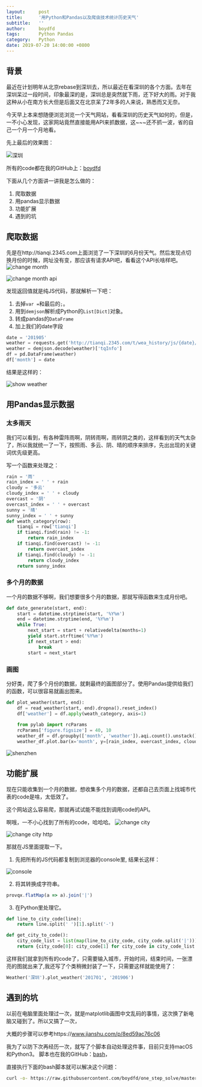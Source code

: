 ```yaml
---
layout:     post
title:      '用Python和Pandas以及爬虫技术统计历史天气'
subtitle:   ''
author:     boydfd
tags:       Python Pandas 
category:   Python
date: 2019-07-20 14:00:00 +0800
---
```


## 背景

最近在计划明年从北京rebase到深圳去，所以最近在看深圳的各个方面。去年在深圳呆过一段时间，印象最深的是，深圳总是突然就下雨，还下好大的雨。对于我这种从小在南方长大但是后面又在北京呆了2年多的人来说，熟悉而又无奈。

今天早上本来想随便浏览浏览一个天气网站，看看深圳的历史天气如何的，但是，一不小心发现，这家网站竟然直接能用API来抓数据，这~~~还不抓一波，省的自己一个月一个月地看。

先上最后的效果图：

![深圳](https://github.com/boydfd/pictures/raw/master/weather/shenzhen.jpg)

所有的code都在我的GitHub上：[boydfd](https://github.com/boydfd/weather)

下面从几个方面讲一讲我是怎么做的：

1. 爬取数据
2. 用pandas显示数据
3. 功能扩展
4. 遇到的坑

## 爬取数据

先是在http://tianqi.2345.com上面浏览了一下深圳的6月份天气。然后发现点切换月份的时候，网址没有变，那应该有请求API吧，看看这个API长啥样吧。
![change month](https://github.com/boydfd/pictures/raw/master/weather/change_month.png)

![change month api](https://github.com/boydfd/pictures/raw/master/weather/change_month_http.png)

发现返回值就是纯JS代码，那就解析一下吧：

1. 去掉`var =`和最后的`;`。
2. 用到`demjson`解析成Python的`List[Dict]`对象。
3. 转成pandas的`DataFrame`
4. 加上我们的date字段

```python
date = '201905'
weather = requests.get('http://tianqi.2345.com/t/wea_history/js/{date}/59493_{date}.js'.format(date=date)).text.split('=')[1][:-1]
weather = demjson.decode(weather)['tqInfo']
df = pd.DataFrame(weather)
df['month'] = date
```

结果是这样的：

![show weather](https://github.com/boydfd/pictures/raw/master/weather/show_weather_01.png)

## 用Pandas显示数据

### 太多雨天

我们可以看到，有各种雷阵雨啊，阴转雨啊，雨转阴之类的，这样看到的天气太杂了，所以我就统一了一下，按照雨、多云、阴、晴的顺序来排序，先出出现的关键词优先级更高。

写一个函数来处理之：

```python
rain = '雨'
rain_index = ' ' + rain
cloudy = '多云'
cloudy_index = ' ' + cloudy
overcast = '阴'
overcast_index = ' ' + overcast
sunny = '晴'
sunny_index = ' ' + sunny
def weath_category(row):
    tianqi = row['tianqi']
    if tianqi.find(rain) != -1:
        return rain_index
    if tianqi.find(overcast) != -1:
        return overcast_index
    if tianqi.find(cloudy) != -1:
        return cloudy_index
    return sunny_index
```

### 多个月的数据

一个月的数据不够啊，我们想要很多个月的数据，那就写得函数来生成月份吧。

```python
def date_generate(start, end):
    start = datetime.strptime(start, '%Y%m')
    end = datetime.strptime(end, '%Y%m')
    while True:
        next_start = start + relativedelta(months=1)
        yield start.strftime('%Y%m')
        if next_start > end:
            break
        start = next_start
```

### 画图

分好类，爬了多个月份的数据，就剩最终的画图部分了。使用Pandas提供给我们的函数，可以很容易就画出图来。

```python
def plot_weather(start, end):
    df = read_weather(start, end).dropna().reset_index()
    df['weather'] = df.apply(weath_category, axis=1)
    
    from pylab import rcParams
    rcParams['figure.figsize'] = 40, 10
    weather_df = df.groupby(['month', 'weather']).aqi.count().unstack().reset_index()
    weather_df.plot.bar(x='month', y=[rain_index, overcast_index, cloudy_index, sunny_index])
```
![shenzhen](https://github.com/boydfd/pictures/raw/master/weather/shenzhen.jpg)
## 功能扩展

现在只能收集到一个月的数据，想收集多个月的数据，还都自己去页面上找城市代表的code是啥，太低效了。

这个网站这么容易爬，那就再试试能不能找到调用code的API。

啊哦，一不小心找到了所有的code，哈哈哈。
![change city](https://github.com/boydfd/pictures/raw/master/weather/change_city.png)


![change city http](https://github.com/boydfd/pictures/raw/master/weather/change_city_list.png)

那就在JS里面提取一下。

1. 先把所有的JS代码都复制到浏览器的console里, 结果长这样：

![console](https://github.com/boydfd/pictures/raw/master/weather/code_console1.png)

2. 将其转换成字符串。

```javascript 1.8
provqx.flatMap(a => a).join('|')
```

3. 在Python里处理它。

```python
def line_to_city_code(line):
    return line.split(' ')[1].split('-')

def get_city_to_code():
    city_code_list = list(map(line_to_city_code, city_code.split('|')))
    return {city_code[0]: city_code[1] for city_code in city_code_list if len(city_code) == 2}
```

这样我们就拿到所有的code了，只需要输入城市，开始时间，结束时间，一张漂亮的图就出来了,我还写了个类稍微封装了一下，只需要这样就能使用了：

```python
Weather('深圳').plot_weather('201701', '201906')
```

## 遇到的坑
以前在电脑里面处理过一次，就是matplotlib画图中文乱码的事情，这次换了新电脑又碰到了。所以又搞了一次，

大概的步骤可以参考https://www.jianshu.com/p/8ed59ac76c06

我为了以防下次再经历一次，就写了个脚本自动处理这件事，目前只支持macOS和Python3。
脚本也在我的GitHub：[bash]()，

直接执行下面的bash脚本就可以解决这个问题：

```bash
curl -o- https://raw.githubusercontent.com/boydfd/one_step_solve/master/matplotlib_chinese.sh | bash
```

